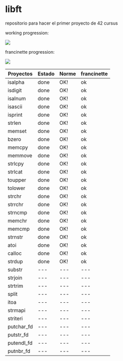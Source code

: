 # libft
repositorio para hacer el primer proyecto de 42 cursus

working progression:

![](https://geps.dev/progress/66)

francinette progression:

![](https://geps.dev/progress/66)

| Proyectos | Estado | Norme | francinette |
| ---       | ---    | --- | --- |
| isalpha | done | OK! | ok |
| isdigit | done | OK! | ok |
| isalnum | done | OK! | ok |
| isascii | done | OK! | ok |
| isprint | done | OK! | ok |
| strlen | done | OK! | ok |
| memset | done | OK! | ok |
| bzero | done | OK! | ok |
| memcpy | done | OK! | ok |
| memmove | done | OK! | ok |
| strlcpy | done | OK! | ok |
| strlcat | done | OK! | ok |
| toupper | done | OK! | ok |
| tolower | done | OK! | ok |
| strchr | done | OK! | ok |
| strrchr | done | OK! | ok |
| strncmp | done | OK! | ok |
| memchr | done | OK! | ok |
| memcmp | done | OK! | ok |
| strnstr | done | OK! | ok |
| atoi | done | OK! | ok |
| calloc | done | OK! | ok |
| strdup | done | OK! | ok |
| substr | --- | --- | --- |
| strjoin | --- | --- | --- |
| strtrim | --- | --- | --- |
| split | --- | --- | --- |
| itoa | --- | --- | --- |
| strmapi | --- | --- | --- |
| striteri | --- | --- | --- |
| putchar_fd | --- | --- | --- |
| putstr_fd | --- | --- | --- |
| putendl_fd | --- | --- | --- |
| putnbr_fd | --- | --- | --- |
